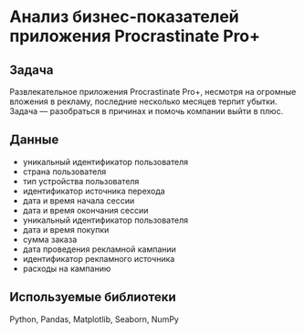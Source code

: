 # Анализ бизнес-показателей приложения Procrastinate Pro+

## Задача
Развлекательное приложения Procrastinate Pro+, несмотря на огромные вложения в рекламу, последние несколько месяцев терпит убытки. Задача — разобраться в причинах и помочь компании выйти в плюс. 
## Данные
- уникальный идентификатор пользователя
- страна пользователя
- тип устройства пользователя
- идентификатор источника перехода
- дата и время начала сессии
- дата и время окончания сессии
- уникальный идентификатор пользователя
- дата и время покупки
- сумма заказа
- дата проведения рекламной кампании
- идентификатор рекламного источника
- расходы на  кампанию
## Используемые библиотеки
Python, Pandas, Matplotlib, Seaborn, NumPy
